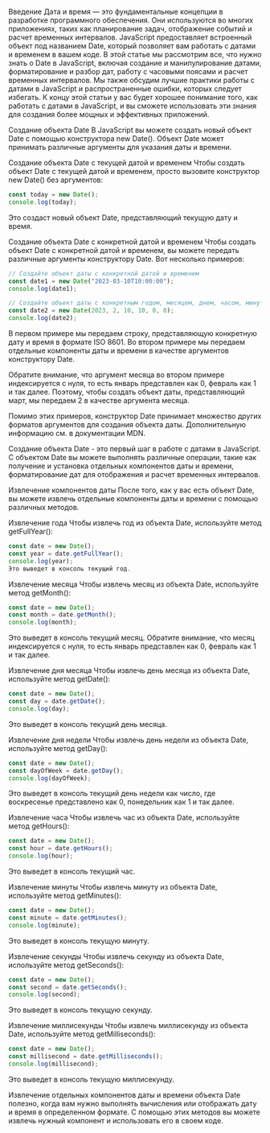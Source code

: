 Введение
Дата и время — это фундаментальные концепции в разработке программного обеспечения. Они используются во многих приложениях, таких как планирование задач, отображение событий и расчет временных интервалов. JavaScript предоставляет встроенный объект под названием Date, который позволяет вам работать с датами и временем в вашем коде. В этой статье мы рассмотрим все, что нужно знать о Date в JavaScript, включая создание и манипулирование датами, форматирование и разбор дат, работу с часовыми поясами и расчет временных интервалов. Мы также обсудим лучшие практики работы с датами в JavaScript и распространенные ошибки, которых следует избегать. К концу этой статьи у вас будет хорошее понимание того, как работать с датами в JavaScript, и вы сможете использовать эти знания для создания более мощных и эффективных приложений.

Создание объекта Date
В JavaScript вы можете создать новый объект Date с помощью конструктора new Date(). Объект Date может принимать различные аргументы для указания даты и времени.

Создание объекта Date с текущей датой и временем
Чтобы создать объект Date с текущей датой и временем, просто вызовите конструктор new Date() без аргументов:
```js
const today = new Date();
console.log(today);
```
Это создаст новый объект Date, представляющий текущую дату и время.

Создание объекта Date с конкретной датой и временем
Чтобы создать объект Date с конкретной датой и временем, вы можете передать различные аргументы конструктору Date. Вот несколько примеров:
```js
// Создайте объект даты с конкретной датой и временем
const date1 = new Date("2023-03-10T10:00:00");
console.log(date1);

// Создайте объект даты с конкретным годом, месяцем, днем, часом, минутой и секундой
const date2 = new Date(2023, 2, 10, 10, 0, 0);
console.log(date2);
```
В первом примере мы передаем строку, представляющую конкретную дату и время в формате ISO 8601. Во втором примере мы передаем отдельные компоненты даты и времени в качестве аргументов конструктору Date.

Обратите внимание, что аргумент месяца во втором примере индексируется с нуля, то есть январь представлен как 0, февраль как 1 и так далее. Поэтому, чтобы создать объект даты, представляющий март, мы передаем 2 в качестве аргумента месяца.

Помимо этих примеров, конструктор Date принимает множество других форматов аргументов для создания объекта даты. Дополнительную информацию см. в документации MDN.

Создание объекта Date - это первый шаг в работе с датами в JavaScript. С объектом Date вы можете выполнять различные операции, такие как получение и установка отдельных компонентов даты и времени, форматирование дат для отображения и расчет временных интервалов.

Извлечение компонентов даты
После того, как у вас есть объект Date, вы можете извлечь отдельные компоненты даты и времени с помощью различных методов.

Извлечение года
Чтобы извлечь год из объекта Date, используйте метод getFullYear():
```js
const date = new Date();
const year = date.getFullYear();
console.log(year);
Это выведет в консоль текущий год.
```
Извлечение месяца
Чтобы извлечь месяц из объекта Date, используйте метод getMonth():
```js
const date = new Date();
const month = date.getMonth();
console.log(month);
```
Это выведет в консоль текущий месяц. Обратите внимание, что месяц индексируется с нуля, то есть январь представлен как 0, февраль как 1 и так далее.

Извлечение дня месяца
Чтобы извлечь день месяца из объекта Date, используйте метод getDate():
```js
const date = new Date();
const day = date.getDate();
console.log(day);
```
Это выведет в консоль текущий день месяца.

Извлечение дня недели
Чтобы извлечь день недели из объекта Date, используйте метод getDay():
```js
const date = new Date();
const dayOfWeek = date.getDay();
console.log(dayOfWeek);
```
Это выведет в консоль текущий день недели как число, где воскресенье представлено как 0, понедельник как 1 и так далее.

Извлечение часа
Чтобы извлечь час из объекта Date, используйте метод getHours():
```js
const date = new Date();
const hour = date.getHours();
console.log(hour);
```
Это выведет в консоль текущий час.

Извлечение минуты
Чтобы извлечь минуту из объекта Date, используйте метод getMinutes():
```js
const date = new Date();
const minute = date.getMinutes();
console.log(minute);
```
Это выведет в консоль текущую минуту.

Извлечение секунды
Чтобы извлечь секунду из объекта Date, используйте метод getSeconds():
```js
const date = new Date();
const second = date.getSeconds();
console.log(second);
```
Это выведет в консоль текущую секунду.

Извлечение миллисекунды
Чтобы извлечь миллисекунду из объекта Date, используйте метод getMilliseconds():
```js
const date = new Date();
const millisecond = date.getMilliseconds();
console.log(millisecond);
```
Это выведет в консоль текущую миллисекунду.

Извлечение отдельных компонентов даты и времени объекта Date полезно, когда вам нужно выполнять вычисления или отображать дату и время в определенном формате. С помощью этих методов вы можете извлечь нужный компонент и использовать его в своем коде.